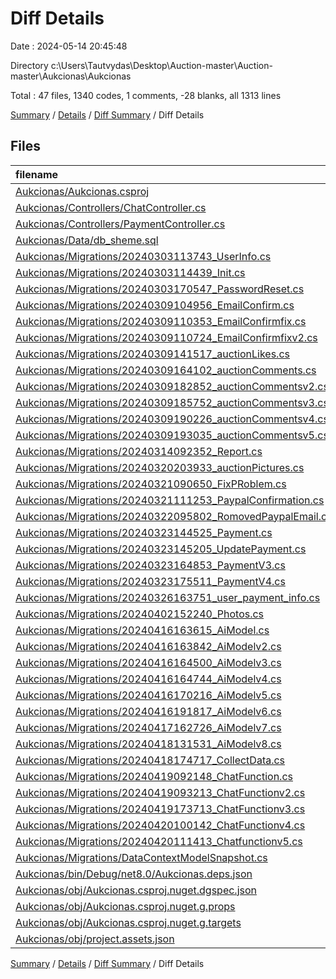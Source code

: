 # Diff Details

Date : 2024-05-14 20:45:48

Directory c:\\Users\\Tautvydas\\Desktop\\Auction-master\\Auction-master\\Aukcionas\\Aukcionas

Total : 47 files,  1340 codes, 1 comments, -28 blanks, all 1313 lines

[Summary](results.md) / [Details](details.md) / [Diff Summary](diff.md) / Diff Details

## Files
| filename | language | code | comment | blank | total |
| :--- | :--- | ---: | ---: | ---: | ---: |
| [Aukcionas/Aukcionas.csproj](/Aukcionas/Aukcionas.csproj) | MSBuild | 4 | 0 | 0 | 4 |
| [Aukcionas/Controllers/ChatController.cs](/Aukcionas/Controllers/ChatController.cs) | C# | 14 | 0 | 2 | 16 |
| [Aukcionas/Controllers/PaymentController.cs](/Aukcionas/Controllers/PaymentController.cs) | C# | 5 | 0 | -1 | 4 |
| [Aukcionas/Data/db_sheme.sql](/Aukcionas/Data/db_sheme.sql) | SQL | 1,169 | 0 | 0 | 1,169 |
| [Aukcionas/Migrations/20240303113743_UserInfo.cs](/Aukcionas/Migrations/20240303113743_UserInfo.cs) | C# | 2 | 0 | 0 | 2 |
| [Aukcionas/Migrations/20240303114439_Init.cs](/Aukcionas/Migrations/20240303114439_Init.cs) | C# | 2 | 0 | 0 | 2 |
| [Aukcionas/Migrations/20240303170547_PasswordReset.cs](/Aukcionas/Migrations/20240303170547_PasswordReset.cs) | C# | 2 | 0 | 0 | 2 |
| [Aukcionas/Migrations/20240309104956_EmailConfirm.cs](/Aukcionas/Migrations/20240309104956_EmailConfirm.cs) | C# | 2 | 0 | -1 | 1 |
| [Aukcionas/Migrations/20240309110353_EmailConfirmfix.cs](/Aukcionas/Migrations/20240309110353_EmailConfirmfix.cs) | C# | 2 | 0 | -1 | 1 |
| [Aukcionas/Migrations/20240309110724_EmailConfirmfixv2.cs](/Aukcionas/Migrations/20240309110724_EmailConfirmfixv2.cs) | C# | 2 | 0 | -1 | 1 |
| [Aukcionas/Migrations/20240309141517_auctionLikes.cs](/Aukcionas/Migrations/20240309141517_auctionLikes.cs) | C# | 2 | 0 | 0 | 2 |
| [Aukcionas/Migrations/20240309164102_auctionComments.cs](/Aukcionas/Migrations/20240309164102_auctionComments.cs) | C# | 2 | 0 | -1 | 1 |
| [Aukcionas/Migrations/20240309182852_auctionCommentsv2.cs](/Aukcionas/Migrations/20240309182852_auctionCommentsv2.cs) | C# | 2 | 0 | -1 | 1 |
| [Aukcionas/Migrations/20240309185752_auctionCommentsv3.cs](/Aukcionas/Migrations/20240309185752_auctionCommentsv3.cs) | C# | 2 | 0 | 0 | 2 |
| [Aukcionas/Migrations/20240309190226_auctionCommentsv4.cs](/Aukcionas/Migrations/20240309190226_auctionCommentsv4.cs) | C# | 2 | 0 | -1 | 1 |
| [Aukcionas/Migrations/20240309193035_auctionCommentsv5.cs](/Aukcionas/Migrations/20240309193035_auctionCommentsv5.cs) | C# | 2 | 0 | -1 | 1 |
| [Aukcionas/Migrations/20240314092352_Report.cs](/Aukcionas/Migrations/20240314092352_Report.cs) | C# | 2 | 0 | 0 | 2 |
| [Aukcionas/Migrations/20240320203933_auctionPictures.cs](/Aukcionas/Migrations/20240320203933_auctionPictures.cs) | C# | 2 | 0 | -1 | 1 |
| [Aukcionas/Migrations/20240321090650_FixPRoblem.cs](/Aukcionas/Migrations/20240321090650_FixPRoblem.cs) | C# | 2 | 0 | -1 | 1 |
| [Aukcionas/Migrations/20240321111253_PaypalConfirmation.cs](/Aukcionas/Migrations/20240321111253_PaypalConfirmation.cs) | C# | 2 | 0 | -1 | 1 |
| [Aukcionas/Migrations/20240322095802_RomovedPaypalEmail.cs](/Aukcionas/Migrations/20240322095802_RomovedPaypalEmail.cs) | C# | 2 | 0 | -1 | 1 |
| [Aukcionas/Migrations/20240323144525_Payment.cs](/Aukcionas/Migrations/20240323144525_Payment.cs) | C# | 2 | 0 | -1 | 1 |
| [Aukcionas/Migrations/20240323145205_UpdatePayment.cs](/Aukcionas/Migrations/20240323145205_UpdatePayment.cs) | C# | 2 | 0 | -1 | 1 |
| [Aukcionas/Migrations/20240323164853_PaymentV3.cs](/Aukcionas/Migrations/20240323164853_PaymentV3.cs) | C# | 2 | 0 | -1 | 1 |
| [Aukcionas/Migrations/20240323175511_PaymentV4.cs](/Aukcionas/Migrations/20240323175511_PaymentV4.cs) | C# | 2 | 0 | -1 | 1 |
| [Aukcionas/Migrations/20240326163751_user_payment_info.cs](/Aukcionas/Migrations/20240326163751_user_payment_info.cs) | C# | 2 | 0 | -1 | 1 |
| [Aukcionas/Migrations/20240402152240_Photos.cs](/Aukcionas/Migrations/20240402152240_Photos.cs) | C# | 2 | 0 | -1 | 1 |
| [Aukcionas/Migrations/20240416163615_AiModel.cs](/Aukcionas/Migrations/20240416163615_AiModel.cs) | C# | 2 | 0 | -1 | 1 |
| [Aukcionas/Migrations/20240416163842_AiModelv2.cs](/Aukcionas/Migrations/20240416163842_AiModelv2.cs) | C# | 2 | 0 | -1 | 1 |
| [Aukcionas/Migrations/20240416164500_AiModelv3.cs](/Aukcionas/Migrations/20240416164500_AiModelv3.cs) | C# | 2 | 0 | -1 | 1 |
| [Aukcionas/Migrations/20240416164744_AiModelv4.cs](/Aukcionas/Migrations/20240416164744_AiModelv4.cs) | C# | 2 | 0 | -1 | 1 |
| [Aukcionas/Migrations/20240416170216_AiModelv5.cs](/Aukcionas/Migrations/20240416170216_AiModelv5.cs) | C# | 2 | 0 | -1 | 1 |
| [Aukcionas/Migrations/20240416191817_AiModelv6.cs](/Aukcionas/Migrations/20240416191817_AiModelv6.cs) | C# | 2 | 0 | -1 | 1 |
| [Aukcionas/Migrations/20240417162726_AiModelv7.cs](/Aukcionas/Migrations/20240417162726_AiModelv7.cs) | C# | 2 | 0 | -1 | 1 |
| [Aukcionas/Migrations/20240418131531_AiModelv8.cs](/Aukcionas/Migrations/20240418131531_AiModelv8.cs) | C# | 2 | 0 | -1 | 1 |
| [Aukcionas/Migrations/20240418174717_CollectData.cs](/Aukcionas/Migrations/20240418174717_CollectData.cs) | C# | 2 | 0 | -1 | 1 |
| [Aukcionas/Migrations/20240419092148_ChatFunction.cs](/Aukcionas/Migrations/20240419092148_ChatFunction.cs) | C# | 2 | 0 | -1 | 1 |
| [Aukcionas/Migrations/20240419093213_ChatFunctionv2.cs](/Aukcionas/Migrations/20240419093213_ChatFunctionv2.cs) | C# | 2 | 0 | -1 | 1 |
| [Aukcionas/Migrations/20240419173713_ChatFunctionv3.cs](/Aukcionas/Migrations/20240419173713_ChatFunctionv3.cs) | C# | 2 | 0 | -1 | 1 |
| [Aukcionas/Migrations/20240420100142_ChatFunctionv4.cs](/Aukcionas/Migrations/20240420100142_ChatFunctionv4.cs) | C# | 2 | 0 | -1 | 1 |
| [Aukcionas/Migrations/20240420111413_Chatfunctionv5.cs](/Aukcionas/Migrations/20240420111413_Chatfunctionv5.cs) | C# | 2 | 1 | 1 | 4 |
| [Aukcionas/Migrations/DataContextModelSnapshot.cs](/Aukcionas/Migrations/DataContextModelSnapshot.cs) | C# | 2 | 0 | 0 | 2 |
| [Aukcionas/bin/Debug/net8.0/Aukcionas.deps.json](/Aukcionas/bin/Debug/net8.0/Aukcionas.deps.json) | JSON | 9 | 0 | 0 | 9 |
| [Aukcionas/obj/Aukcionas.csproj.nuget.dgspec.json](/Aukcionas/obj/Aukcionas.csproj.nuget.dgspec.json) | JSON | 6 | 0 | 0 | 6 |
| [Aukcionas/obj/Aukcionas.csproj.nuget.g.props](/Aukcionas/obj/Aukcionas.csproj.nuget.g.props) | MSBuild | 1 | 0 | 0 | 1 |
| [Aukcionas/obj/Aukcionas.csproj.nuget.g.targets](/Aukcionas/obj/Aukcionas.csproj.nuget.g.targets) | MSBuild | 1 | 0 | 0 | 1 |
| [Aukcionas/obj/project.assets.json](/Aukcionas/obj/project.assets.json) | JSON | 55 | 0 | 0 | 55 |

[Summary](results.md) / [Details](details.md) / [Diff Summary](diff.md) / Diff Details